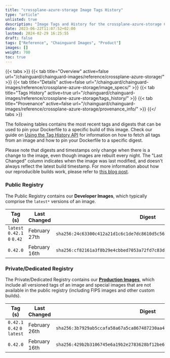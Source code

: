 ```yaml
---
title: "crossplane-azure-storage Image Tags History"
type: "article"
unlisted: true
description: "Image Tags and History for the crossplane-azure-storage Chainguard Image"
date: 2023-06-22T11:07:52+02:00
lastmod: 2024-02-29 16:25:55
draft: false
tags: ["Reference", "Chainguard Images", "Product"]
images: []
weight: 700
toc: true
---
```


{{< tabs >}}
{{< tab title="Overview" active=false url="/chainguard/chainguard-images/reference/crossplane-azure-storage/" >}}
{{< tab title="Details" active=false url="/chainguard/chainguard-images/reference/crossplane-azure-storage/image_specs/" >}}
{{< tab title="Tags History" active=true url="/chainguard/chainguard-images/reference/crossplane-azure-storage/tags_history/" >}}
{{< tab title="Provenance" active=false url="/chainguard/chainguard-images/reference/crossplane-azure-storage/provenance_info/" >}}
{{</ tabs >}}

The following tables contains the most recent tags and digests that can be used to pin your Dockerfile to a specific build of this image. Check our guide on [Using the Tag History API](/chainguard/chainguard-images/using-the-tag-history-api/) for information on how to fetch all tags from an image and how to pin your Dockerfile to a specific digest.

Please note that digests and timestamps only change when there is a change to the image, even though images are rebuilt every night. The "Last Changed" column indicates when the image was last modified, and doesn't always reflect the latest build timestamp. For more information about how our reproducible builds work, please refer to [this blog post](https://www.chainguard.dev/unchained/reproducing-chainguards-reproducible-image-builds).

### Public Registry
The Public Registry contains our **Developer Images**, which typically comprise the `latest*` versions of an image.

| Tag (s)                       | Last Changed  | Digest                                                                    |
|-------------------------------|---------------|---------------------------------------------------------------------------|
|  `latest` `0.42.1` `0` `0.42` | February 27th | `sha256:24c63300c412a21d1c6c1de7dc8610d5c563b82c98f34161f2274eaae50ad96c` |
|  `0.42.0`                     | February 16th | `sha256:cf82161a3f8b29e4cbbed7053a72fd7c83d0b40f68cb29c8e895b6e453891aad` |


### Private/Dedicated Registry
The Private/Dedicated Registry contains our **[Production Images](https://www.chainguard.dev/chainguard-images)**, which include all versioned tags of an image and special images that are not available in the public registry (including FIPS images and other custom builds).

| Tag (s)                       | Last Changed  | Digest                                                                    |
|-------------------------------|---------------|---------------------------------------------------------------------------|
|  `0.42.1` `0.42` `0` `latest` | February 26th | `sha256:3b7929ab5ccafa58a67a5ca867487230aa489f144e6b1b7bbf38dbdf6624548d` |
|  `0.42.0`                     | February 16th | `sha256:429b2b3106745e6a19b2e2783628bf12be6e93000ecaf8ff2ce291c9e71049b4` |

